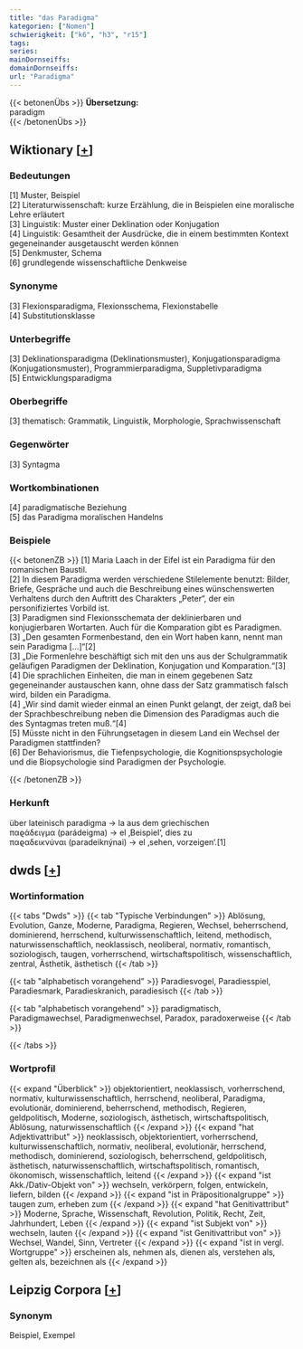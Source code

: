 ```yaml
---
title: "das Paradigma"
kategorien: ["Nomen"]
schwierigkeit: ["k6", "h3", "r15"]
tags:
series:
mainDornseiffs:
domainDornseiffs:
url: "Paradigma"
---
```


{{< betonenÜbs >}}
**Übersetzung:**  
paradigm  
{{< /betonenÜbs >}}

## Wiktionary [[+](https://de.wiktionary.org/wiki/Paradigma)]

### Bedeutungen
[1] Muster, Beispiel  
[2] Literaturwissenschaft: kurze Erzählung, die in Beispielen eine moralische Lehre erläutert  
[3] Linguistik: Muster einer Deklination oder Konjugation  
[4] Linguistik: Gesamtheit der Ausdrücke, die in einem bestimmten Kontext gegeneinander ausgetauscht werden können  
[5] Denkmuster, Schema  
[6] grundlegende wissenschaftliche Denkweise  

### Synonyme
[3] Flexionsparadigma, Flexionsschema, Flexionstabelle  
[4] Substitutionsklasse  

### Unterbegriffe
[3] Deklinationsparadigma (Deklinationsmuster), Konjugationsparadigma (Konjugationsmuster), Programmierparadigma, Suppletivparadigma  
[5] Entwicklungsparadigma  

### Oberbegriffe
[3] thematisch: Grammatik, Linguistik, Morphologie, Sprachwissenschaft  

### Gegenwörter
[3] Syntagma  

### Wortkombinationen
[4] paradigmatische Beziehung  
[5] das Paradigma moralischen Handelns  

### Beispiele
{{< betonenZB >}}
[1] Maria Laach in der Eifel ist ein Paradigma für den romanischen Baustil.  
[2] In diesem Paradigma werden verschiedene Stilelemente benutzt: Bilder, Briefe, Gespräche und auch die Beschreibung eines wünschenswerten Verhaltens durch den Auftritt des Charakters „Peter“, der ein personifiziertes Vorbild ist.  
[3] Paradigmen sind Flexionsschemata der deklinierbaren und konjugierbaren Wortarten. Auch für die Komparation gibt es Paradigmen.  
[3] „Den gesamten Formenbestand, den ein Wort haben kann, nennt man sein Paradigma […]“[2]  
[3] „Die Formenlehre beschäftigt sich mit den uns aus der Schulgrammatik geläufigen Paradigmen der Deklination, Konjugation und Komparation.“[3]  
[4] Die sprachlichen Einheiten, die man in einem gegebenen Satz gegeneinander austauschen kann, ohne dass der Satz grammatisch falsch wird, bilden ein Paradigma.  
[4] „Wir sind damit wieder einmal an einen Punkt gelangt, der zeigt, daß bei der Sprachbeschreibung neben die Dimension des Paradigmas auch die des Syntagmas treten muß.“[4]  
[5] Müsste nicht in den Führungsetagen in diesem Land ein Wechsel der Paradigmen stattfinden?  
[6] Der Behaviorismus, die Tiefenpsychologie, die Kognitionspsychologie und die Biopsychologie sind Paradigmen der Psychologie.  

{{< /betonenZB >}}
### Herkunft
über lateinisch paradigma → la aus dem griechischen παϱάδειγμα (parádeigma) → el ‚Beispiel‘, dies zu παϱαδεικνύναι (paradeiknýnai) → el ‚sehen, vorzeigen‘.[1]  



## dwds [[+](https://www.dwds.de/wb/Paradigma)]

### Wortinformation
{{< tabs "Dwds" >}}
{{< tab "Typische Verbindungen" >}}
Ablösung, Evolution, Ganze, Moderne, Paradigma, Regieren, Wechsel, beherrschend, dominierend, herrschend, kulturwissenschaftlich, leitend, methodisch, naturwissenschaftlich, neoklassisch, neoliberal, normativ, romantisch, soziologisch, taugen, vorherrschend, wirtschaftspolitisch, wissenschaftlich, zentral, Ästhetik, ästhetisch
{{< /tab >}}

{{< tab "alphabetisch vorangehend" >}}
Paradiesvogel, Paradiesspiel, Paradiesmark, Paradieskranich, paradiesisch
{{< /tab >}}

{{< tab "alphabetisch vorangehend" >}}
paradigmatisch, Paradigmawechsel, Paradigmenwechsel, Paradox, paradoxerweise
{{< /tab >}}

{{< /tabs >}}

### Wortprofil
{{< expand "Überblick" >}} objektorientiert, neoklassisch, vorherrschend, normativ, kulturwissenschaftlich, herrschend, neoliberal, Paradigma, evolutionär, dominierend, beherrschend, methodisch, Regieren, geldpolitisch, Moderne, soziologisch, ästhetisch, wirtschaftspolitisch, Ablösung, naturwissenschaftlich {{< /expand >}}
{{< expand "hat Adjektivattribut" >}} neoklassisch, objektorientiert, vorherrschend, kulturwissenschaftlich, normativ, neoliberal, evolutionär, herrschend, methodisch, dominierend, soziologisch, beherrschend, geldpolitisch, ästhetisch, naturwissenschaftlich, wirtschaftspolitisch, romantisch, ökonomisch, wissenschaftlich, leitend {{< /expand >}}
{{< expand "ist Akk./Dativ-Objekt von" >}} wechseln, verkörpern, folgen, entwickeln, liefern, bilden {{< /expand >}}
{{< expand "ist in Präpositionalgruppe" >}} taugen zum, erheben zum {{< /expand >}}
{{< expand "hat Genitivattribut" >}} Moderne, Sprache, Wissenschaft, Revolution, Politik, Recht, Zeit, Jahrhundert, Leben {{< /expand >}}
{{< expand "ist Subjekt von" >}} wechseln, lauten {{< /expand >}}
{{< expand "ist Genitivattribut von" >}} Wechsel, Wandel, Sinn, Vertreter {{< /expand >}}
{{< expand "ist in vergl. Wortgruppe" >}} erscheinen als, nehmen als, dienen als, verstehen als, gelten als, bezeichnen als {{< /expand >}}

## Leipzig Corpora [[+](https://corpora.uni-leipzig.de/en/res?word=Paradigma&corpusId=deu_newscrawl-public_2018)]


### Synonym
Beispiel, Exempel

